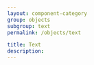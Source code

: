 ```yaml
---
layout: component-category
group: objects
subgroup: text
permalink: /objects/text

title: Text
description:
---
```

